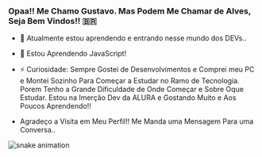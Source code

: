 ### Opaa!! Me Chamo Gustavo. Mas Podem Me Chamar de Alves, Seja Bem Vindos!! 🇧🇷

- 🌱 Atualmente estou aprendendo e entrando nesse mundo dos DEVs..
- 🤔 Estou Aprendendo JavaScript!
- ⚡ Curiosidade: Sempre Gostei de Desenvolvimentos e Comprei meu PC e Montei Sozinho Para Começar a Estudar no Ramo de Tecnologia. Porem Tenho a Grande Dificuldade de Onde Começar e Sobre Oque Estudar. Estou na Imerção Dev da ALURA e Gostando Muito e Aos Poucos Aprendendo!!

- Agradeço a Visita em Meu Perfil!! Me Manda uma Mensagem Para uma Conversa..

![snake animation](https://github.com/alvesoff>/<alvesoff>/blob/output/github-contribution-grid-snake2.svg)
